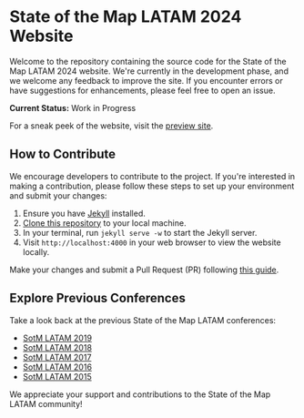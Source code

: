 # State of the Map LATAM 2024 Website

Welcome to the repository containing the source code for the State of the Map LATAM 2024 website. We're currently in the development phase, and we welcome any feedback to improve the site. If you encounter errors or have suggestions for enhancements, please feel free to open an issue.

**Current Status:** Work in Progress

For a sneak peek of the website, visit the [preview site](https://sotm-latam-2024.surge.sh/).

## How to Contribute

We encourage developers to contribute to the project. If you're interested in making a contribution, please follow these steps to set up your environment and submit your changes:

1. Ensure you have [Jekyll](https://jekyllrb.com/docs/installation/) installed.
2. [Clone this repository](https://help.github.com/articles/cloning-a-repository/) to your local machine.
3. In your terminal, run `jekyll serve -w` to start the Jekyll server.
4. Visit `http://localhost:4000` in your web browser to view the website locally.

Make your changes and submit a Pull Request (PR) following [this guide](https://help.github.com/articles/using-pull-requests/).

## Explore Previous Conferences

Take a look back at the previous State of the Map LATAM conferences:

- [SotM LATAM 2019](http://2019.osmlatam.org)
- [SotM LATAM 2018](http://2018.osmlatam.org)
- [SotM LATAM 2017](http://2017.osmlatam.org)
- [SotM LATAM 2016](http://2016.osmlatam.org)
- [SotM LATAM 2015](http://stateofthemap.us/2015)

We appreciate your support and contributions to the State of the Map LATAM community!
